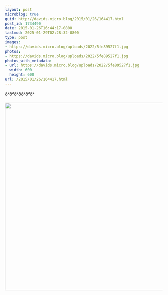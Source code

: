```yaml
---
layout: post
microblog: true
guid: http://davids.micro.blog/2015/01/26/164417.html
post_id: 1734490
date: 2015-01-26T16:44:17-0800
lastmod: 2025-01-29T02:28:32-0800
type: post
images:
- https://davids.micro.blog/uploads/2022/5fe89527f1.jpg
photos:
- https://davids.micro.blog/uploads/2022/5fe89527f1.jpg
photos_with_metadata:
- url: https://davids.micro.blog/uploads/2022/5fe89527f1.jpg
  width: 600
  height: 600
url: /2015/01/26/164417.html
---
```

ð²ð²ð²ðð²ð²ð²

<img src="/uploads/2022/5fe89527f1.jpg" width="600" height="600" alt="">
